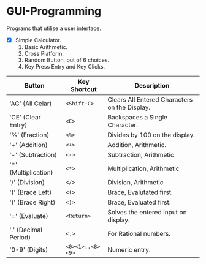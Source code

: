# GUI-Programming
Programs that utilise a user interface.

- [x] Simple Calculator. 
    1. Basic Arithmetic. 
    2. Cross Platform. 
    3. Random Button, out of 6 choices. 
    4. Key Press Entry and Key Clicks. 

      
Button | Key Shortcut | Description
-------- | ------------- | ----------------------------------------------------
'AC' (All Celar)| `<Shift-C>`  | Clears All Entered Characters on the Display.  
'CE' (Clear Entry)| `<C>` | Backspaces a Single Character. 
'%' (Fraction) |  `<%>` | Divides by 100 on the display. 
'+' (Addition) | `<+>` | Addition, Arithmetic.
'-' (Subtraction) | `<->` | Subtraction, Arithmetic
'*' (Multiplication) | `<*>` | Multiplication, Arithmetic
'/' (Division) | `</>` | Division, Arithmetic
'(' (Brace Left) | `<(>`  | Brace, Evalutated first. 
')' (Brace Right) | `<)>` | Brace, Evaluated first. 
'=' (Evaluate) | `<Return>` | Solves the entered input on display.     
'.' (Decimal Period) | `<.>` | For Rational numbers. 
'0-9' (Digits) | `<0><1>..<8><9>` | Numeric entry.  
   
    
